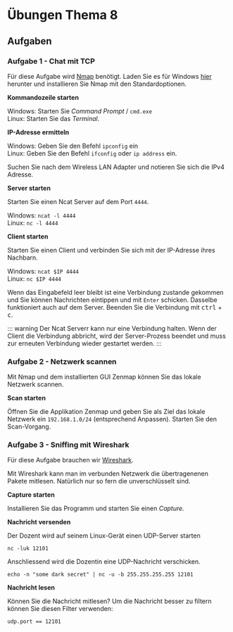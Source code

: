 # Übungen Thema 8

## Aufgaben

### Aufgabe 1 - Chat mit TCP

Für diese Aufgabe wird [Nmap](https://nmap.org) benötigt. Laden Sie es für Windows [hier](https://nmap.org/download.html#windows) herunter und installieren Sie Nmap mit den Standardoptionen.

**Kommandozeile starten**

Windows: Starten Sie *Command Prompt* / `cmd.exe`\
Linux: Starten Sie das *Terminal*.

**IP-Adresse ermitteln**

Windows: Geben Sie den Befehl `ipconfig` ein\
Linux: Geben Sie den Befehl `ifconfig` oder `ip address` ein.

Suchen Sie nach dem Wireless LAN Adapter und notieren Sie sich die IPv4 Adresse.

**Server starten**

Starten Sie einen Ncat Server auf dem Port `4444`.

Windows: `ncat -l 4444`\
Linux: `nc -l 4444`

**Client starten**

Starten Sie einen Client und verbinden Sie sich mit der IP-Adresse ihres Nachbarn.

Windows: `ncat $IP 4444`\
Linux: `nc $IP 4444`

Wenn das Eingabefeld leer bleibt ist eine Verbindung zustande gekommen und Sie  können Nachrichten eintippen und mit `Enter` schicken. Dasselbe funktioniert auch auf dem Server. Beenden Sie die Verbindung mit <kbd>ctrl</kbd> + <kbd>c</kbd>. 

::: warning
Der Ncat Serverr kann nur eine Verbindung halten. Wenn der Client die Verbindung abbricht, wird der Server-Prozess beendet und muss zur erneuten Verbindung wieder gestartet werden.
:::

### Aufgabe 2 - Netzwerk scannen

Mit Nmap und dem installierten GUI Zenmap können Sie das lokale Netzwerk scannen.

**Scan starten**

Öffnen Sie die Applikation Zenmap und geben Sie als Ziel das lokale Netzwerk ein `192.168.1.0/24` (entsprechend Anpassen). Starten Sie den Scan-Vorgang.




### Aufgabe 3 - Sniffing mit Wireshark

Für diese Aufgabe brauchen wir [Wireshark](https://www.wireshark.org/download.html).

Mit Wireshark kann man im verbunden Netzwerk die übertragenenen Pakete mitlesen. Natürlich nur so fern die unverschlüsselt sind.

**Capture starten**

Installieren Sie das Programm und starten Sie einen *Capture.*

**Nachricht versenden**

Der Dozent wird auf seinem Linux-Gerät einen UDP-Server starten

`nc -luk 12101`

Anschliessend wird die Dozentin eine UDP-Nachricht verschicken.

`echo -n "some dark secret" | nc -u -b 255.255.255.255 12101`

**Nachricht lesen**

Können Sie die Nachricht mitlesen? Um die Nachricht besser zu filtern können Sie diesen Filter verwenden:

`udp.port == 12101`
